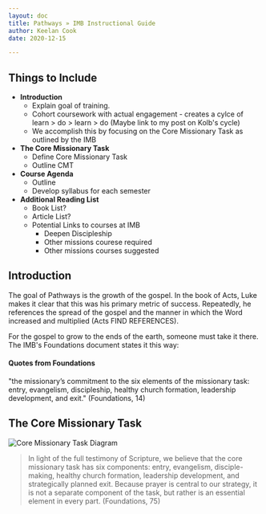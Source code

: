 ```yaml
---
layout: doc
title: Pathways » IMB Instructional Guide
author: Keelan Cook
date: 2020-12-15

---
```


## Things to Include
* **Introduction**
	* Explain goal of training.
	* Cohort coursework with actual engagement - creates a cylce of learn > do > learn > do (Maybe link to my post on Kolb's cycle)
	* We accomplish this by focusing on the Core Missionary Task as outlined by the IMB
* **The Core Missionary Task**
	* Define Core Missionary Task
	* Outline CMT
* **Course Agenda**
	* Outline 
	* Develop syllabus for each semester
* **Additional Reading List**
	* Book List?
	* Article List?
	* Potential Links to courses at IMB
		* Deepen Discipleship
		* Other missions courese required
		* Other missions courses suggested

## Introduction
The goal of Pathways is the growth of the gospel. In the book of Acts, Luke makes it clear that this was his primary metric of success. Repeatedly, he references the spread of the gospel and the manner in which the Word increased and multiplied (Acts FIND REFERENCES). 

For the gospel to grow to the ends of the earth, someone must take it there. The IMB's Foundations document states it this way: 


#### Quotes from Foundations
"the missionary’s commitment to the six elements of the missionary task: entry, evangelism, discipleship, healthy church formation, leadership development, and exit." (Foundations, 14)




## The Core Missionary Task
![Core Missionary Task Diagram](https://i.imgur.com/JytpIwC.png)

>In light of the full testimony of Scripture, we believe that the core missionary task has six components: entry, evangelism, disciple-making, healthy church formation, leadership development, and strategically planned exit. Because prayer is central to our strategy, it is not a separate component of the task, but rather is an essential element in every part. (Foundations, 75)
<!--stackedit_data:
eyJoaXN0b3J5IjpbMTY2MDE1ODgyMCwtMTQwOTY0MTM0OCw0Nj
M5Mjc1NjQsLTM3MzQxMDYwLDE0ODQ1MDU5NTcsLTg0NjcwODcz
LC0yMTM3NDI3NTUyLC0xNjU3OTEzMDEwLC0xMDQ4MTU2MjQ5XX
0=
-->